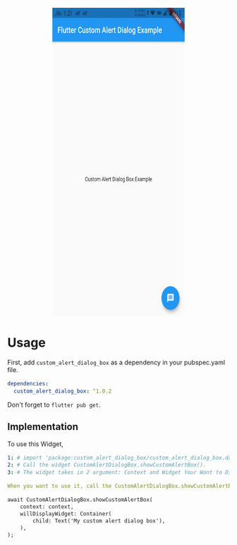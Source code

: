 <p align='center'>
    <img src="https://raw.githubusercontent.com/AkashMore7427/custom_alert_dialog_box/master/examplegif.gif" width=300px height=700px />
</p>

# Usage

First, add `custom_alert_dialog_box` as a dependency in your pubspec.yaml file.

```yaml
dependencies:
  custom_alert_dialog_box: ^1.0.2
```

Don't forget to `flutter pub get`.

## Implementation

To use this Widget,

```yaml
1: # import 'package:custom_alert_dialog_box/custom_alert_dialog_box.dart'; inside your dart file
2: # Call the widget CustomAlertDialogBox.showCustomAlertBox().
3: # The widget takes in 2 argument: Context and Widget Your Want to Display in Dialog.
```

```yaml
When you want to use it, call the CustomAlertDialogBox.showCustomAlertBox() as bellow examples show
```

```
await CustomAlertDialogBox.showCustomAlertBox(
    context: context,
    willDisplayWidget: Container(
        child: Text('My custom alert dialog box'),
    ),
);
```
